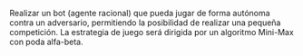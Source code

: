 Realizar un bot (agente racional) que pueda jugar de forma autónoma contra un adversario, permitiendo la posibilidad de realizar una pequeña competición. La estrategia de juego será dirigida por un algoritmo Mini-Max con poda alfa-beta.